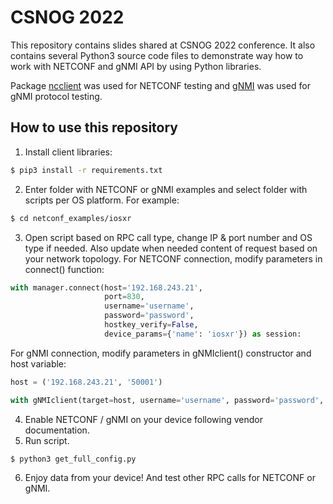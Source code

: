# CSNOG 2022
This repository contains slides shared at CSNOG 2022 conference. It also contains several Python3 source code files to demonstrate 
way how to work with NETCONF and gNMI API by using Python libraries.  
  
Package [ncclient](https://github.com/ncclient/ncclient) was used for NETCONF testing and [gNMI](https://github.com/nokia/pygnmi) was used for gNMI protocol testing.

## How to use this repository
1. Install client libraries:
```bash
$ pip3 install -r requirements.txt
```
2. Enter folder with NETCONF or gNMI examples and select folder with scripts per OS platform. For example:
```bash
$ cd netconf_examples/iosxr
```
3. Open script based on RPC call type, change IP & port number and OS type if needed. Also update when needed content of request based on your network topology.
For NETCONF connection, modify parameters in connect() function:
```python
with manager.connect(host='192.168.243.21',
                     port=830,
                     username='username',
                     password='password',
                     hostkey_verify=False,
                     device_params={'name': 'iosxr'}) as session:
```  
For gNMI connection, modify parameters in gNMIclient() constructor and host variable:
```python
host = ('192.168.243.21', '50001')

with gNMIclient(target=host, username='username', password='password', insecure=True, debug=0) as session:
```
4. Enable NETCONF / gNMI on your device following vendor documentation.
5. Run script.
```python
$ python3 get_full_config.py
```
6. Enjoy data from your device! And test other RPC calls for NETCONF or gNMI.

